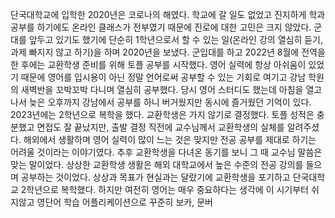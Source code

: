 단국대학교에 입학한 2020년은 코로나의 해였다. 학교에 갈 일도 없었고 진지하게 학과 공부를 하기에도 온라인 클래스가 전부였기 때문에 진로에 대한 고민은 크지 않았다. 군대를 앞두고 있기도 했기에 단순히 1학년으로서 할 수 있는 일(온라인 강의 열심히 듣기, 과제 빠지지 않고 하기)을 하며 2020년을 보냈다. 군입대를 하고 2022년 8월에 전역을 한 후에는 교환학생 준비를 위해 토플 공부를 시작했다. 영어 실력에 항상 아쉬움이 있었기 때문에 영어를 입시용이 아닌 정말 언어로써 공부할 수 있는 기회로 여기고 강남 학원의 새벽반을 꼬박꼬박 다니며 열심히 공부했다. 당시 영어 스터디도 했는데 아침을 열고나서 늦은 오후까지 강남에서 공부를 하니 버거웠지만 동시에 즐거웠던 기억이 있다. 2023년에는 2학년으로 복학을 했다. 교환학생은 가지 않기로 결정했다. 토플 성적은 충분했고 면접도 잘 끝났지만, 출발 결정 직전에 교수님께서 교환학생의 실체를 알려주셨다. 해외에서 생활하며 영어 실력이 많이 느는 것은 맞지만 전공 공부를 제대로 하기는 어려울 것이라는 이야기였다. 추후 교환학생을 다녀온 동기를 보니 그 때 교수님 말씀은 맞는 말이었다. 상상한 교환학생 생활은 해외 대학교에서 높은 수준의 전공 강의를 들으며 공부하는 것이었다. 상상과 목표가 현실과는 달랐기에 교환학생을 포기하고 단국대학교 2학년으로 복학했다. 하지만 여전히 영어는 매우 중요하다는 생각에 이 시기부터 쉬지않고 영단어 학습 어플리케이션으로 꾸준히 보카, 문버